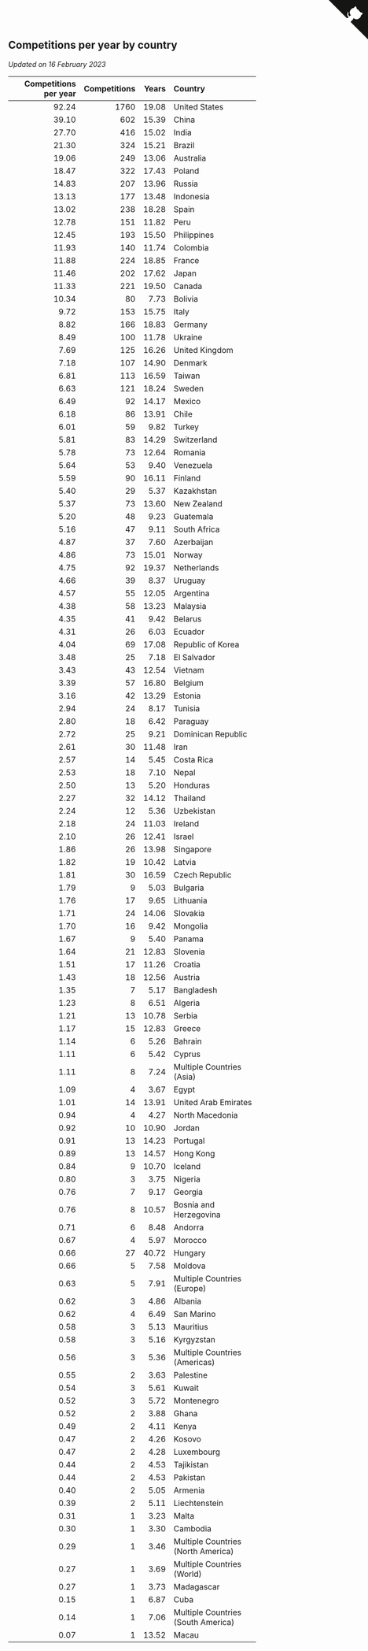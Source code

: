## Competitions per year by country

*Updated on 16 February 2023*

| Competitions per year | Competitions | Years | Country |
| ---: | ---: | ---: | :--- |
| 92.24 | 1760 | 19.08 | United States |
| 39.10 | 602 | 15.39 | China |
| 27.70 | 416 | 15.02 | India |
| 21.30 | 324 | 15.21 | Brazil |
| 19.06 | 249 | 13.06 | Australia |
| 18.47 | 322 | 17.43 | Poland |
| 14.83 | 207 | 13.96 | Russia |
| 13.13 | 177 | 13.48 | Indonesia |
| 13.02 | 238 | 18.28 | Spain |
| 12.78 | 151 | 11.82 | Peru |
| 12.45 | 193 | 15.50 | Philippines |
| 11.93 | 140 | 11.74 | Colombia |
| 11.88 | 224 | 18.85 | France |
| 11.46 | 202 | 17.62 | Japan |
| 11.33 | 221 | 19.50 | Canada |
| 10.34 | 80 | 7.73 | Bolivia |
| 9.72 | 153 | 15.75 | Italy |
| 8.82 | 166 | 18.83 | Germany |
| 8.49 | 100 | 11.78 | Ukraine |
| 7.69 | 125 | 16.26 | United Kingdom |
| 7.18 | 107 | 14.90 | Denmark |
| 6.81 | 113 | 16.59 | Taiwan |
| 6.63 | 121 | 18.24 | Sweden |
| 6.49 | 92 | 14.17 | Mexico |
| 6.18 | 86 | 13.91 | Chile |
| 6.01 | 59 | 9.82 | Turkey |
| 5.81 | 83 | 14.29 | Switzerland |
| 5.78 | 73 | 12.64 | Romania |
| 5.64 | 53 | 9.40 | Venezuela |
| 5.59 | 90 | 16.11 | Finland |
| 5.40 | 29 | 5.37 | Kazakhstan |
| 5.37 | 73 | 13.60 | New Zealand |
| 5.20 | 48 | 9.23 | Guatemala |
| 5.16 | 47 | 9.11 | South Africa |
| 4.87 | 37 | 7.60 | Azerbaijan |
| 4.86 | 73 | 15.01 | Norway |
| 4.75 | 92 | 19.37 | Netherlands |
| 4.66 | 39 | 8.37 | Uruguay |
| 4.57 | 55 | 12.05 | Argentina |
| 4.38 | 58 | 13.23 | Malaysia |
| 4.35 | 41 | 9.42 | Belarus |
| 4.31 | 26 | 6.03 | Ecuador |
| 4.04 | 69 | 17.08 | Republic of Korea |
| 3.48 | 25 | 7.18 | El Salvador |
| 3.43 | 43 | 12.54 | Vietnam |
| 3.39 | 57 | 16.80 | Belgium |
| 3.16 | 42 | 13.29 | Estonia |
| 2.94 | 24 | 8.17 | Tunisia |
| 2.80 | 18 | 6.42 | Paraguay |
| 2.72 | 25 | 9.21 | Dominican Republic |
| 2.61 | 30 | 11.48 | Iran |
| 2.57 | 14 | 5.45 | Costa Rica |
| 2.53 | 18 | 7.10 | Nepal |
| 2.50 | 13 | 5.20 | Honduras |
| 2.27 | 32 | 14.12 | Thailand |
| 2.24 | 12 | 5.36 | Uzbekistan |
| 2.18 | 24 | 11.03 | Ireland |
| 2.10 | 26 | 12.41 | Israel |
| 1.86 | 26 | 13.98 | Singapore |
| 1.82 | 19 | 10.42 | Latvia |
| 1.81 | 30 | 16.59 | Czech Republic |
| 1.79 | 9 | 5.03 | Bulgaria |
| 1.76 | 17 | 9.65 | Lithuania |
| 1.71 | 24 | 14.06 | Slovakia |
| 1.70 | 16 | 9.42 | Mongolia |
| 1.67 | 9 | 5.40 | Panama |
| 1.64 | 21 | 12.83 | Slovenia |
| 1.51 | 17 | 11.26 | Croatia |
| 1.43 | 18 | 12.56 | Austria |
| 1.35 | 7 | 5.17 | Bangladesh |
| 1.23 | 8 | 6.51 | Algeria |
| 1.21 | 13 | 10.78 | Serbia |
| 1.17 | 15 | 12.83 | Greece |
| 1.14 | 6 | 5.26 | Bahrain |
| 1.11 | 6 | 5.42 | Cyprus |
| 1.11 | 8 | 7.24 | Multiple Countries (Asia) |
| 1.09 | 4 | 3.67 | Egypt |
| 1.01 | 14 | 13.91 | United Arab Emirates |
| 0.94 | 4 | 4.27 | North Macedonia |
| 0.92 | 10 | 10.90 | Jordan |
| 0.91 | 13 | 14.23 | Portugal |
| 0.89 | 13 | 14.57 | Hong Kong |
| 0.84 | 9 | 10.70 | Iceland |
| 0.80 | 3 | 3.75 | Nigeria |
| 0.76 | 7 | 9.17 | Georgia |
| 0.76 | 8 | 10.57 | Bosnia and Herzegovina |
| 0.71 | 6 | 8.48 | Andorra |
| 0.67 | 4 | 5.97 | Morocco |
| 0.66 | 27 | 40.72 | Hungary |
| 0.66 | 5 | 7.58 | Moldova |
| 0.63 | 5 | 7.91 | Multiple Countries (Europe) |
| 0.62 | 3 | 4.86 | Albania |
| 0.62 | 4 | 6.49 | San Marino |
| 0.58 | 3 | 5.13 | Mauritius |
| 0.58 | 3 | 5.16 | Kyrgyzstan |
| 0.56 | 3 | 5.36 | Multiple Countries (Americas) |
| 0.55 | 2 | 3.63 | Palestine |
| 0.54 | 3 | 5.61 | Kuwait |
| 0.52 | 3 | 5.72 | Montenegro |
| 0.52 | 2 | 3.88 | Ghana |
| 0.49 | 2 | 4.11 | Kenya |
| 0.47 | 2 | 4.26 | Kosovo |
| 0.47 | 2 | 4.28 | Luxembourg |
| 0.44 | 2 | 4.53 | Tajikistan |
| 0.44 | 2 | 4.53 | Pakistan |
| 0.40 | 2 | 5.05 | Armenia |
| 0.39 | 2 | 5.11 | Liechtenstein |
| 0.31 | 1 | 3.23 | Malta |
| 0.30 | 1 | 3.30 | Cambodia |
| 0.29 | 1 | 3.46 | Multiple Countries (North America) |
| 0.27 | 1 | 3.69 | Multiple Countries (World) |
| 0.27 | 1 | 3.73 | Madagascar |
| 0.15 | 1 | 6.87 | Cuba |
| 0.14 | 1 | 7.06 | Multiple Countries (South America) |
| 0.07 | 1 | 13.52 | Macau |


<a href="https://github.com/jonatanklosko/wca_statistics" class="github-corner" aria-label="View source on Github"><svg width="80" height="80" viewBox="0 0 250 250" style="fill:#151513; color:#fff; position: absolute; top: 0; border: 0; right: 0;" aria-hidden="true"><path d="M0,0 L115,115 L130,115 L142,142 L250,250 L250,0 Z"></path><path d="M128.3,109.0 C113.8,99.7 119.0,89.6 119.0,89.6 C122.0,82.7 120.5,78.6 120.5,78.6 C119.2,72.0 123.4,76.3 123.4,76.3 C127.3,80.9 125.5,87.3 125.5,87.3 C122.9,97.6 130.6,101.9 134.4,103.2" fill="currentColor" style="transform-origin: 130px 106px;" class="octo-arm"></path><path d="M115.0,115.0 C114.9,115.1 118.7,116.5 119.8,115.4 L133.7,101.6 C136.9,99.2 139.9,98.4 142.2,98.6 C133.8,88.0 127.5,74.4 143.8,58.0 C148.5,53.4 154.0,51.2 159.7,51.0 C160.3,49.4 163.2,43.6 171.4,40.1 C171.4,40.1 176.1,42.5 178.8,56.2 C183.1,58.6 187.2,61.8 190.9,65.4 C194.5,69.0 197.7,73.2 200.1,77.6 C213.8,80.2 216.3,84.9 216.3,84.9 C212.7,93.1 206.9,96.0 205.4,96.6 C205.1,102.4 203.0,107.8 198.3,112.5 C181.9,128.9 168.3,122.5 157.7,114.1 C157.9,116.9 156.7,120.9 152.7,124.9 L141.0,136.5 C139.8,137.7 141.6,141.9 141.8,141.8 Z" fill="currentColor" class="octo-body"></path></svg></a><style>.github-corner:hover .octo-arm{animation:octocat-wave 560ms ease-in-out}@keyframes octocat-wave{0%,100%{transform:rotate(0)}20%,60%{transform:rotate(-25deg)}40%,80%{transform:rotate(10deg)}}@media (max-width:500px){.github-corner:hover .octo-arm{animation:none}.github-corner .octo-arm{animation:octocat-wave 560ms ease-in-out}}</style>
